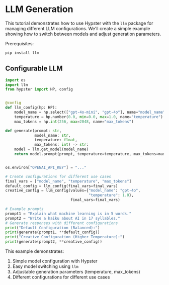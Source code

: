 # LLM Generation

This tutorial demonstrates how to use Hypster with the `llm` package for managing different LLM configurations. We'll create a simple example showing how to switch between models and adjust generation parameters.

Prerequisites:

```bash
pip install llm
```

## Configurable LLM

```python
import os
import llm
from hypster import HP, config


@config
def llm_config(hp: HP):
    model_name = hp.select(["gpt-4o-mini", "gpt-4o"], name="model_name")
    temperature = hp.number(0.0, min=0.0, max=1.0, name="temperature")
    max_tokens = hp.int(256, max=2048, name="max_tokens")

def generate(prompt: str,
             model_name: str,
             temperature: float,
             max_tokens: int) -> str:
    model = llm.get_model(model_name)
    return model.prompt(prompt, temperature=temperature, max_tokens=max_tokens)


os.environ["OPENAI_API_KEY"] = "..."

# Create configurations for different use cases
final_vars = ["model_name", "temperature", "max_tokens"]
default_config = llm_config(final_vars=final_vars)
creative_config = llm_config(values={"model_name": "gpt-4o",
                                     "temperature": 1.0},
                             final_vars=final_vars)

# Example prompts
prompt1 = "Explain what machine learning is in 5 words."
prompt2 = "Write a haiku about AI in 17 syllables."
# Generate responses with different configurations
print("Default Configuration (Balanced):")
print(generate(prompt1, **default_config))
print("Creative Configuration (Higher Temperature):")
print(generate(prompt2, **creative_config))
```

This example demonstrates:

1. Simple model configuration with Hypster
2. Easy model switching using `llm`
3. Adjustable generation parameters (temperature, max\_tokens)
4. Different configurations for different use cases
